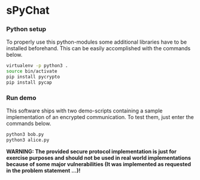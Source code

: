 # sPyChat

### Python setup

To properly use this python-modules some additional libraries have to be
installed beforehand. This can be easily accomplished with the commands below.

```bash
virtualenv -p python3 .
source bin/activate
pip install pycrypto
pip install pycap
```

### Run demo

This software ships with two demo-scripts containing a sample implementation of
an encrypted communication. To test them, just enter the commands below.

```bash
python3 bob.py
python3 alice.py
```

**WARNING: The provided secure protocol implementation is just for exercise
purposes and should not be used in real world implementations because of some
major vulnerabilities (It was implemented as requested in the problem statement ...)!**
